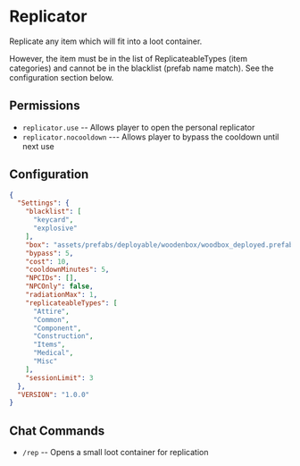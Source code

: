 # Replicator
Replicate any item which will fit into a loot container.

However, the item must be in the list of ReplicateableTypes (item categories) and cannot be in the blacklist (prefab name match).
See the configuration section below.

## Permissions

- `replicator.use` -- Allows player to open the personal replicator
- `replicator.nocooldown`  --- Allows player to bypass the cooldown until next use

## Configuration

```json
{
  "Settings": {
    "blacklist": [
      "keycard",
      "explosive"
    ],
    "box": "assets/prefabs/deployable/woodenbox/woodbox_deployed.prefab",
    "bypass": 5,
    "cost": 10,
    "cooldownMinutes": 5,
    "NPCIDs": [],
    "NPCOnly": false,
    "radiationMax": 1,
    "replicateableTypes": [
      "Attire",
      "Common",
      "Component",
      "Construction",
      "Items",
      "Medical",
      "Misc"
    ],
    "sessionLimit": 3
  },
  "VERSION": "1.0.0"
}

```

## Chat Commands

- `/rep` -- Opens a small loot container for replication
